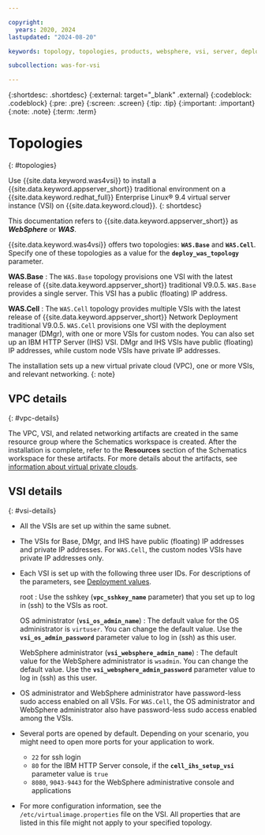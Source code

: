 ```yaml
---

copyright:
  years: 2020, 2024
lastupdated: "2024-08-20"

keywords: topology, topologies, products, websphere, vsi, server, deployment manager, cell, ihs, vpc, ports, consoles

subcollection: was-for-vsi

---
```


{:shortdesc: .shortdesc}
{:external: target="_blank" .external}
{:codeblock: .codeblock}
{:pre: .pre}
{:screen: .screen}
{:tip: .tip}
{:important: .important}
{:note: .note}
{:term: .term}

# Topologies
{: #topologies}

Use {{site.data.keyword.was4vsi}} to install a {{site.data.keyword.appserver_short}} traditional environment on a {{site.data.keyword.redhat_full}} Enterprise Linux&reg; 9.4 virtual server instance (VSI) on {{site.data.keyword.cloud}}.
{: shortdesc}

This documentation refers to {{site.data.keyword.appserver_short}} as ***WebSphere*** or ***WAS***.

{{site.data.keyword.was4vsi}} offers two topologies: **`WAS.Base`** and **`WAS.Cell`**. Specify one of these topologies as a value for the **`deploy_was_topology`** parameter.

**WAS.Base**
:   The `WAS.Base` topology provisions one VSI with the latest release of {{site.data.keyword.appserver_short}} traditional V9.0.5. `WAS.Base` provides a single server. This VSI has a public (floating) IP address.

**WAS.Cell**
:   The `WAS.Cell` topology provides multiple VSIs with the latest release of {{site.data.keyword.appserver_short}} Network Deployment traditional V9.0.5. `WAS.Cell` provisions one VSI with the deployment manager (DMgr), with one or more VSIs for custom nodes. You can also set up an IBM HTTP Server (IHS) VSI. DMgr and IHS VSIs have public (floating) IP addresses, while custom node VSIs have private IP addresses.

The installation sets up a new virtual private cloud (VPC), one or more VSIs, and relevant networking.
{: note}

## VPC details
{: #vpc-details}

The VPC, VSI, and related networking artifacts are created in the same resource group where the Schematics workspace is created. After the installation is complete, refer to the **Resources** section of the Schematics workspace for these artifacts. For more details about the artifacts, see [information about virtual private clouds](https://cloud.ibm.com/vpc-ext).

## VSI details
{: #vsi-details}

- All the VSIs are set up within the same subnet.

- The VSIs for Base, DMgr, and IHS have public (floating) IP addresses and private IP addresses. For `WAS.Cell`, the custom nodes VSIs have private IP addresses only.

- Each VSI is set up with the following three user IDs. For descriptions of the parameters, see [Deployment values](/docs/was-for-vsi?topic=was-for-vsi-dep-values).

   root
   : Use the sshkey (**`vpc_sshkey_name`** parameter) that you set up to log in (ssh) to the VSIs as root.

   OS administrator (**`vsi_os_admin_name`**)
   : The default value for the OS administrator is `virtuser`. You can change the default value. Use the **`vsi_os_admin_password`** parameter value to log in (ssh) as this user.

   WebSphere administrator (**`vsi_websphere_admin_name`**)
   : The default value for the WebSphere administrator is `wsadmin`. You can change the default value. Use the **`vsi_websphere_admin_password`** parameter value to log in (ssh) as this user.

- OS administrator and WebSphere administrator have password-less sudo access enabled on all VSIs. For `WAS.Cell`, the OS administrator and WebSphere administrator also have password-less sudo access enabled among the VSIs.

- Several ports are opened by default. Depending on your scenario, you might need to open more ports for your application to work.
    - `22` for ssh login
    - `80` for the IBM HTTP Server console, if the **`cell_ihs_setup_vsi`** parameter value is `true`
    - `8080`, `9043-9443` for the WebSphere administrative console and applications


- For more configuration information, see the `/etc/virtualimage.properties` file on the VSI. All properties that are listed in this file might not apply to your specified topology.
